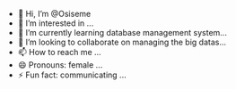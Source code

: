 - 👋 Hi, I’m @Osiseme
- 👀 I’m interested in ...
- 🌱 I’m currently learning database  management system...
- 💞️ I’m looking to collaborate on managing the big datas...
- 📫 How to reach me ...
- 😄 Pronouns: female ...
- ⚡ Fun fact: communicating ...

<!---
Osiseme/Osiseme is a ✨ special ✨ repository because its `README.md` (this file) appears on your GitHub profile.
You can click the Preview link to take a look at your changes.
--->
